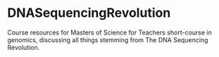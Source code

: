 # DNASequencingRevolution
Course resources for Masters of Science for Teachers short-course in genomics, discussing all things stemming from The DNA Sequencing Revolution.
